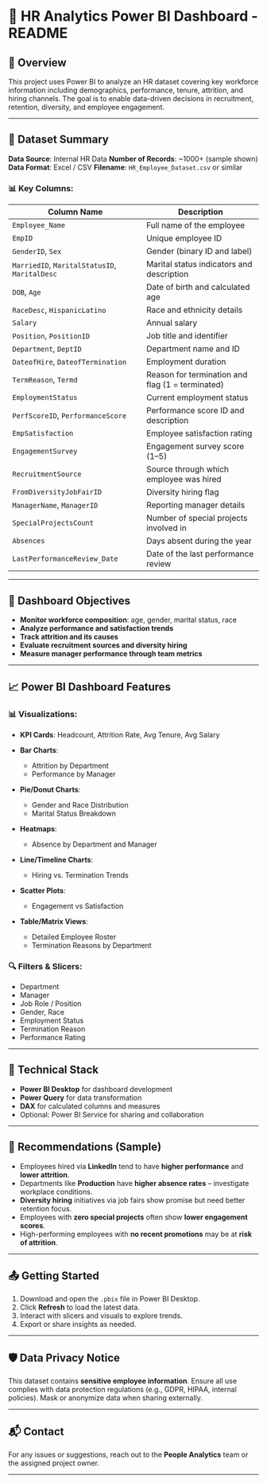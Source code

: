 # 🧾 HR Analytics Power BI Dashboard - README

## 📌 Overview

This project uses Power BI to analyze an HR dataset covering key workforce information including demographics, performance, tenure, attrition, and hiring channels. The goal is to enable data-driven decisions in recruitment, retention, diversity, and employee engagement.

---

## 📂 Dataset Summary

**Data Source**: Internal HR Data
**Number of Records**: \~1000+ (sample shown)
**Data Format**: Excel / CSV
**Filename**: `HR_Employee_Dataset.csv` or similar

### 📊 Key Columns:

| Column Name                                   | Description                                      |
| --------------------------------------------- | ------------------------------------------------ |
| `Employee_Name`                               | Full name of the employee                        |
| `EmpID`                                       | Unique employee ID                               |
| `GenderID`, `Sex`                             | Gender (binary ID and label)                     |
| `MarriedID`, `MaritalStatusID`, `MaritalDesc` | Marital status indicators and description        |
| `DOB`, `Age`                                  | Date of birth and calculated age                 |
| `RaceDesc`, `HispanicLatino`                  | Race and ethnicity details                       |
| `Salary`                                      | Annual salary                                    |
| `Position`, `PositionID`                      | Job title and identifier                         |
| `Department`, `DeptID`                        | Department name and ID                           |
| `DateofHire`, `DateofTermination`             | Employment duration                              |
| `TermReason`, `Termd`                         | Reason for termination and flag (1 = terminated) |
| `EmploymentStatus`                            | Current employment status                        |
| `PerfScoreID`, `PerformanceScore`             | Performance score ID and description             |
| `EmpSatisfaction`                             | Employee satisfaction rating                     |
| `EngagementSurvey`                            | Engagement survey score (1–5)                    |
| `RecruitmentSource`                           | Source through which employee was hired          |
| `FromDiversityJobFairID`                      | Diversity hiring flag                            |
| `ManagerName`, `ManagerID`                    | Reporting manager details                        |
| `SpecialProjectsCount`                        | Number of special projects involved in           |
| `Absences`                                    | Days absent during the year                      |
| `LastPerformanceReview_Date`                  | Date of the last performance review              |

---

## 🎯 Dashboard Objectives

* **Monitor workforce composition**: age, gender, marital status, race
* **Analyze performance and satisfaction trends**
* **Track attrition and its causes**
* **Evaluate recruitment sources and diversity hiring**
* **Measure manager performance through team metrics**

---

## 📈 Power BI Dashboard Features

### 📊 Visualizations:

* **KPI Cards**: Headcount, Attrition Rate, Avg Tenure, Avg Salary
* **Bar Charts**:

  * Attrition by Department
  * Performance by Manager
* **Pie/Donut Charts**:

  * Gender and Race Distribution
  * Marital Status Breakdown
* **Heatmaps**:

  * Absence by Department and Manager
* **Line/Timeline Charts**:

  * Hiring vs. Termination Trends
* **Scatter Plots**:

  * Engagement vs Satisfaction
* **Table/Matrix Views**:

  * Detailed Employee Roster
  * Termination Reasons by Department

### 🔍 Filters & Slicers:

* Department
* Manager
* Job Role / Position
* Gender, Race
* Employment Status
* Termination Reason
* Performance Rating

---

## 🔧 Technical Stack

* **Power BI Desktop** for dashboard development
* **Power Query** for data transformation
* **DAX** for calculated columns and measures
* Optional: Power BI Service for sharing and collaboration

---

## 📝 Recommendations (Sample)

* Employees hired via **LinkedIn** tend to have **higher performance** and **lower attrition**.
* Departments like **Production** have **higher absence rates** – investigate workplace conditions.
* **Diversity hiring** initiatives via job fairs show promise but need better retention focus.
* Employees with **zero special projects** often show **lower engagement scores**.
* High-performing employees with **no recent promotions** may be at **risk of attrition**.

---

## 📤 Getting Started

1. Download and open the `.pbix` file in Power BI Desktop.
2. Click **Refresh** to load the latest data.
3. Interact with slicers and visuals to explore trends.
4. Export or share insights as needed.

---

## 🛡️ Data Privacy Notice

This dataset contains **sensitive employee information**. Ensure all use complies with data protection regulations (e.g., GDPR, HIPAA, internal policies). Mask or anonymize data when sharing externally.

---

## 📬 Contact

For any issues or suggestions, reach out to the **People Analytics** team or the assigned project owner.

---
